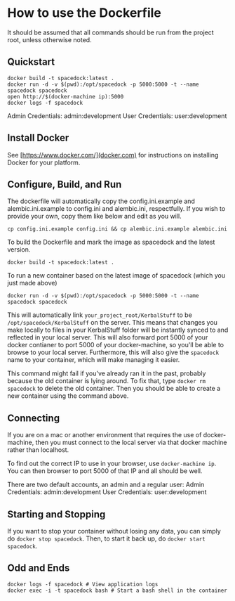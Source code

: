 # How to use the Dockerfile
It should be assumed that all commands should be run from the project root, unless otherwise noted.

## Quickstart
```
docker build -t spacedock:latest .
docker run -d -v $(pwd):/opt/spacedock -p 5000:5000 -t --name spacedock spacedock
open http://$(docker-machine ip):5000
docker logs -f spacedock
```
Admin Credentials: admin:development
User Credentials: user:development

## Install Docker
See [https://www.docker.com/](docker.com) for instructions on installing Docker for your platform.

## Configure, Build, and Run
The dockerfile will automatically copy the config.ini.example and alembic.ini.example to config.ini and alembic.ini, respectfully. If you wish to provide your own, copy them like below and edit as you will.
```
cp config.ini.example config.ini && cp alembic.ini.example alembic.ini
```

To build the Dockerfile and mark the image as spacedock and the latest version.
```
docker build -t spacedock:latest .
```

To run a new container based on the latest image of spacedock (which you just made above)
```
docker run -d -v $(pwd):/opt/spacedock -p 5000:5000 -t --name spacedock spacedock
```
This will automatically link ```your_project_root/KerbalStuff``` to be ```/opt/spacedock/KerbalStuff``` on the server.
This means that changes you make locally to files in your KerbalStuff folder will be instantly synced to and reflected in your local server.
This will also forward port 5000 of your docker contianer to port 5000 of your docker-machine, so you'll be able to browse to your local server.
Furthermore, this will also give the ```spacedock``` name to your container, which will make managing it easier.

This command might fail if you've already ran it in the past, probably because the old container is lying around. To fix that, type ```docker rm spacedock``` to delete the old container. Then you should be able to create a new container using the command above.

## Connecting
If you are on a mac or another environment that requires the use of docker-machine, then you must connect to the local server via that docker machine rather than localhost.

To find out the correct IP to use in your browser, use ```docker-machine ip```. You can then browser to port 5000 of that IP and all should be well.

There are two default accounts, an admin and a regular user:
Admin Credentials: admin:development
User Credentials: user:development

## Starting and Stopping
If you want to stop your container without losing any data, you can simply do ```docker stop spacedock```.
Then, to start it back up, do ```docker start spacedock```.

## Odd and Ends
```
docker logs -f spacedock # View application logs
docker exec -i -t spacedock bash # Start a bash shell in the container
```
